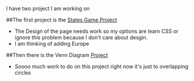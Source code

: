 I have two project I am working on


##The first project is the [States Game Project](https://theowlseye.github.io/StateTest/)
* The Design of the page needs work so my options are learn CSS or ignore this problem because 
  I don't care about desgin. 
* I am thinking of adding Europe

##Then there is the Venn Diagram [Project](https://theowlseye.github.io/VennDiagram/)
* Soooo much work to do on this project right now it's just to overlapping circles
